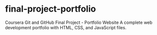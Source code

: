 # final-project-portfolio
Coursera Git and GitHub Final Project - Portfolio Website A complete web development portfolio with HTML, CSS, and JavaScript files.
